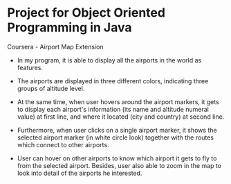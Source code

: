 # Project for Object Oriented Programming in Java 
Coursera - Airport Map Extension

* In my program, it is able to display all the airports in the world as features. 

* The airports are displayed in three different colors, indicating three groups of altitude level. 

* At the same time, when user hovers around the airport markers, it gets to display each airport's information (its name and altitude numeral value) at first line, and where it located (city and country) at second line. 

* Furthermore, when user clicks on a single airport marker, it shows the selected airport marker (in white circle look) together with the routes which connect to other airports. 

* User can hover on other airports to know which airport it gets to fly to from the selected airport. Besides, user also able to zoom in the map to look into detail of the airports he interested.